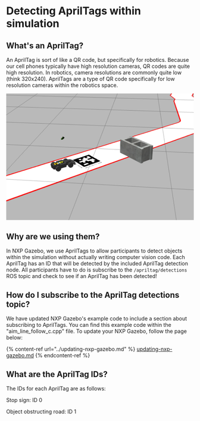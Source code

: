 # Detecting AprilTags within simulation

## What's an AprilTag?

An AprilTag is sort of like a QR code, but specifically for robotics. Because our cell phones typically have high resolution cameras, QR codes are quite high resolution. In robotics, camera resolutions are commonly quite low (think 320x240). AprilTags are a type of QR code specifically for low resolution cameras within the robotics space.

![Obstacle 1 in NXP Gazebo](<../../.gitbook/assets/image (46) (1).png>)

## Why are we using them?

In NXP Gazebo, we use AprilTags to allow participants to detect objects within the simulation without actually writing computer vision code. Each AprilTag has an ID that will be detected by the included AprilTag detection node. All participants have to do is subscribe to the `/apriltag/detections` ROS topic and check to see if an AprilTag has been detected!

## How do I subscribe to the AprilTag detections topic?

We have updated NXP Gazebo's example code to include a section about subscribing to AprilTags. You can find this example code within the "aim\_lin&#x65;_\__&#x66;ollow\_c.cpp" file. To update your NXP Gazebo, follow the page below:

{% content-ref url="../updating-nxp-gazebo.md" %}
[updating-nxp-gazebo.md](../updating-nxp-gazebo.md)
{% endcontent-ref %}

## What are the AprilTag IDs?

The IDs for each AprilTag are as follows:

Stop sign: ID 0

Object obstructing road: ID 1

